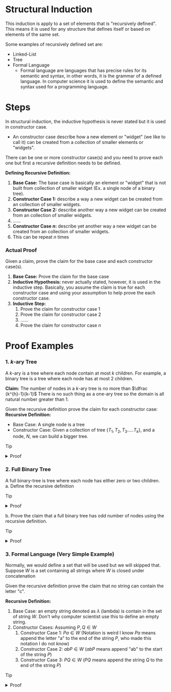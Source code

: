 
# Structural Induction
This induction is apply to a set of elements that is "recursively defined". This means it is used for any structure that defines itself or based on elements of the same set. 

Some examples of recursively defined set are: 
- Linked-List
- Tree
- Formal Language
  - Formal language are languages that has precise rules for its semantic and syntax, in other words, it is the grammar of a defined language. In computer science it is used to define the semantic and syntax used for a programming language.


# Steps

In structural induction, the inductive hypothesis is never stated but it is used in constructor case. 
- An constructor case describe how a new element or "widget" (we like to call it) can be created from a collection of smaller elements or "widgets". 

There can be one or more constructor case(s) and you need to prove each one but first a recursive definition needs to be defined. 

**Defining Recursive Definition:**
1. **Base Case:** The base case is basically an element or "widget" that is not built from collection of smaller widget (Ex. a single node of a binary tree). 
2. **Constructor Case 1:** describe a way a new widget can be created from an collection of smaller widgets.
3. **Constructor Case 2:** describe another way a new widget can be created from an collection of smaller widgets.
4. ......
5.  **Constructor Case $n$:** describe yet another way a new widget can be created from an collection of smaller widgets.
6. This can be repeat $n$ times


### Actual Proof
Given a claim, prove the claim for the base case and each constructor case(s).

1. **Base Case:** Prove the claim for the base case
2. **Inductive Hypothesis:** never actually stated, however, it is used in the inductive step. Basically, you assume the claim is true for each constructor case and using your assumption to help prove the each constructor case.
3. **Inductive Step:**
	1. Prove the claim for constructor case 1
	2. Prove the claim for constructor case 2
	3. ......
	4. Prove the claim for constructor case $n$

# Proof Examples

### 1. $k$-ary Tree
A $k$-ary is a tree where each node contain at most $k$ children. For example, a binary tree is a tree where each node has at most 2 children.

**Claim:** The number of nodes in a $k$-ary tree is no more than $\dfrac {k^{h}-1}{k-1}$
There is no such thing as a one-ary tree so the domain is all natural number greater than 1.

Given the recursive definition prove the claim for each constructor case: 
**Recursive Definition:**
- Base Case: A single node is a tree 
- Constructor Case: Given a collection of tree $\{T_1, T_2, T_3..... T_k\}$, and a node, $N$, we can build a bigger tree. 

> [!tip]
> <details>
> <summary>Proof</summary>
> 
>I will apply structural induction on $k$-ary trees
>Let $k \in \Bbb N^{>1}$, selected arbitrarily
>Base Case: a single node
>- The height is 1 (depending how it is defined in most scenario the height of the root node is 0 in Computer Science but here we are counting that as one since it fit with the formula otherwise change the formula to $\dfrac {k^{h+1}-1}{k-1}$) and there is only 1 elements. Therefore, $1 \leq \dfrac {k^{1}-1}{k-1} \checkmark$
>  
>Inductive Step (There is only one constructor case): 
>- Suppose we have a $k$-ary tree with a root node, R, and it has up to $k$ amount of $k$-ary subtree. Let $h$ be the height of our tree. It suffices to show that the number of nodes in our tree is no more than \dfrac {k^{h}-1}{k-1}$.
>- The height of each subtree can be no more than $h-1$ since $h$ is the height of our tree. Therefore, we assume that the number of nodes in each subtree is no more than $\dfrac {k^{h-1}-1}{k-1}$ (This is the Inductive Hypothesis that is not stated). 
>- Since we have $k$ amount of subtrees the total number of nodes in all subtree combined is no more than: $k (\dfrac {k^{h-1}-1}{k-1}) = \dfrac {k^{h}-k}{k-1}$. 
>- Adding one for the root node, R. 
>- $\dfrac {k^{h}-k}{k-1} + 1 = \dfrac {k^{h}-1}{k-1}$, as desired $\blacksquare$
> </details>

### 2. Full Binary Tree

A full binary-tree is tree where each node has either zero or two children.<br> 
a. Define the recursive definition

>[!tip]
> <details>
> <summary>Proof</summary>
> 
>Base Case: A single node, $N$, (which has no children) is a full binary tree<br> 
>Constructor Case: Given two full binary trees $L$, $R$, and a single node, $N$ we can make a new full binary tree with $N$ as the root node and $L$ as the left children and $R$ as the right children.
> </details>

b. Prove the claim that a full binary tree has odd number of nodes using the recursive definition.

> [!tip]
> <details>
> <summary>Proof</summary>
> 
>Let $T$ be some full binary tree selected arbitrarily<br> 
>I will apply structural induction on $T$<br> 
>Base Case: A single node. The tree has one node therefore is odd $\checkmark$<br> 
>Inductive Step: 
>- Consider two full binary tree $L, R$ and a root node $N$ where $L$ is the left subtree and $R$ is the left subtree. 
>- Assume that the subtrees have odd number of nodes
>	- So $L$ has $2k + 1$  nodes for some $k \in \Bbb Z$
>	- and $R$ has $2m + 1$ nodes for some $m \in \Bbb Z$
>- The total number of nodes in the entire tree $T$ is $2k +1 + 2m + 1$ and plus 1 for the root node, $N$. So, $2k + 1 + 2m + 1 + 1 = 2k + 2m + 2 + 1 = 2(k + m + 1) + 1$. 
>- Note: $k + m + 1 \in \Bbb Z$
>- As we can see the number of nodes in $T$ is 2 times an integer plus one therefore it is odd, as desired $\blacksquare$ 
> </details>


### 3. Formal Language (Very Simple Example)
 
Normally, we would define a set that will be used but we will skipped that.<br>
Suppose $W$ is a set containing all strings where $W$ is closed under concatenation

Given the recursive definition prove the claim that no string can contain the letter "c".

**Recursive Definition:**
1. Base Case: an empty string denoted as $\lambda$ (lambda) is contain in the set of string $W$. Don't why computer scientist use this to define an empty string. 
2. Constructor Cases: Assuming $P, Q \in W$ 
	1. Constructor Case 1: $Pa \in W$ (Notation is weird I know $Pa$ means append the letter "a" to the end of the string $P$, who made this notation I do not know)
	2. Constructor Case 2: $abP \in W$ ($abP$ means append "ab" to the start of the string $P$)
	3.  Constructor Case 3: $PQ \in W$ ($PQ$ means append the string $Q$ to the end of the string $P$)
>[!tip]
> <details>
> <summary>Proof</summary>
> 
>Base Case: The empty string $\lambda$ does not contain any "c" $\checkmark$<br>
>Inductive Step: 
>1. Constructor Case 1: Assume $P$ does not contain any "c" (This the inductive hypothesis we are assuming the claim holds true for any strings $\in$ W), so $Pa$ does not contain any "c" $\checkmark$
>2. Constructor Case 2: Assume $P$ does not contain any "c", so $abP$ does not contain any "c" $\checkmark$
>3. Constructor Case 3: Assume $P$ and $Q$ does not contain any "c", therefore $PQ$ does not contain any "c" $\checkmark$
>$\blacksquare$
> </details>
